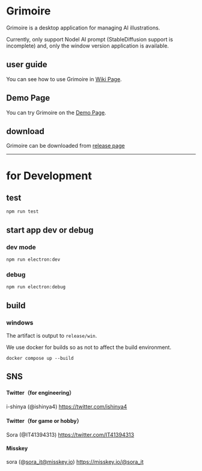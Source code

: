 # Grimoire

Grimoire is a desktop application for managing AI illustrations.

Currently, only support Nodel AI prompt (StableDiffusion support is incomplete) and, only the window version application is available.

## user guide

You can see how to use Grimoire in [Wiki Page](https://github.com/i-shinya/grimoire/wiki/Girmoire-User-Guide).

## Demo Page

You can try Grimoire on the [Demo Page](https://i-shinya.github.io/grimoire/).

## download

Grimoire can be downloaded from [release page](https://github.com/i-shinya/grimoire/releases)

---

# for Development

## test

```shell
npm run test
```

## start app dev or debug

### dev mode

```shell
npm run electron:dev
```

### debug

```shell
npm run electron:debug
```

## build

### windows

The artifact is output to `release/win`.

We use docker for builds so as not to affect the build environment.

```shell
docker compose up --build
```

## SNS

#### Twitter（for engineering）
i-shinya (@ishinya4)
https://twitter.com/ishinya4

#### Twitter（for game or hobby）
Sora (@IT41394313)
https://twitter.com/IT41394313

#### Misskey
sora (@sora_it@misskey.io)
https://misskey.io/@sora_it
